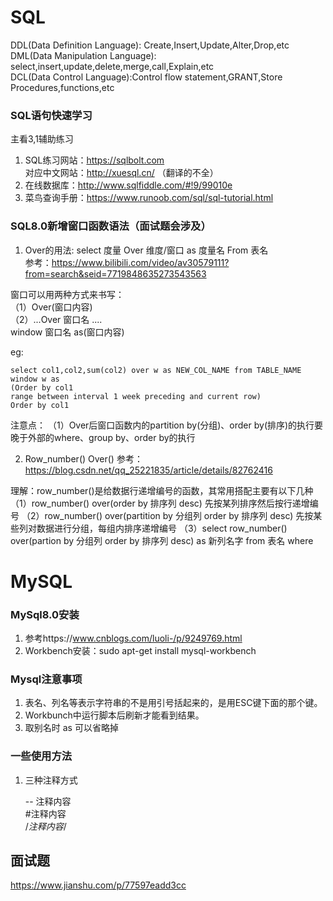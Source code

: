 # SQL
DDL(Data Definition Language): Create,Insert,Update,Alter,Drop,etc  
DML(Data Manipulation Language): select,insert,update,delete,merge,call,Explain,etc  
DCL(Data Control Language):Control flow statement,GRANT,Store Procedures,functions,etc  

### SQL语句快速学习
主看3,1辅助练习  

1. SQL练习网站：https://sqlbolt.com  
   对应中文网站：http://xuesql.cn/ （翻译的不全）  
2. 在线数据库：http://www.sqlfiddle.com/#!9/99010e  
3. 菜鸟查询手册：https://www.runoob.com/sql/sql-tutorial.html  

### SQL8.0新增窗口函数语法（面试题会涉及）
1. Over的用法: select 度量 Over 维度/窗口 as 度量名 From 表名  
参考：https://www.bilibili.com/video/av30579111?from=search&seid=7719848635273543563

窗口可以用两种方式来书写：  
（1）Over(窗口内容)  
（2）...Over 窗口名 ....  
     window 窗口名 as(窗口内容)  

eg:

    select col1,col2,sum(col2) over w as NEW_COL_NAME from TABLE_NAME
    window w as
    (Order by col1
    range between interval 1 week preceding and current row)
    Order by col1

注意点：
   （1）Over后窗口函数内的partition by(分组)、order by(排序)的执行要晚于外部的where、group by、order by的执行

2. Row_number() Over()
参考：https://blog.csdn.net/qq_25221835/article/details/82762416  

理解：row_number()是给数据行递增编号的函数，其常用搭配主要有以下几种
     （1）row_number() over(order by 排序列 desc) 先按某列排序然后按行递增编号
     （2）row_number() over(partition by 分组列 order by 排序列 desc) 先按某些列对数据进行分组，每组内排序递增编号
     （3）select row_number() over(partion by 分组列 order by 排序列 desc) as 新列名字 from 表名 where 
     

# MySQL
### MySql8.0安装
1. 参考https://www.cnblogs.com/luoli-/p/9249769.html
2. Workbench安装：sudo apt-get install mysql-workbench

### Mysql注意事项
1. 表名、列名等表示字符串的不是用引号括起来的，是用ESC键下面的那个键。  
2. Workbunch中运行脚本后刷新才能看到结果。 
3. 取别名时 as 可以省略掉

### 一些使用方法
1. 三种注释方式

      -- 注释内容  
      #注释内容  
      /*注释内容*/  

## 面试题
https://www.jianshu.com/p/77597eadd3cc

